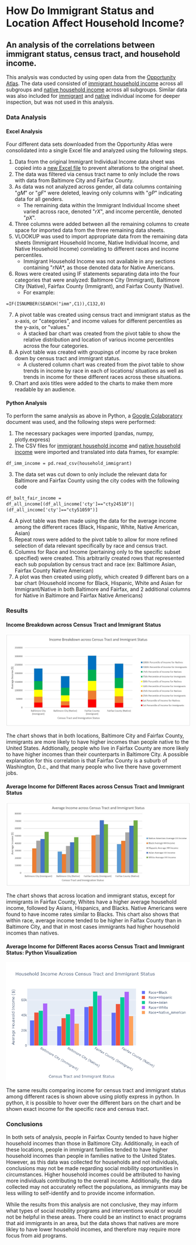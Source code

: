 How Do Immigrant Status and Location Affect Household Income?
======
## An analysis of the correlations between immigrant status, census tract, and household income.

This analysis was conducted by using open data from the [Opportunity Atlas](https://www.opportunityatlas.org/). The data used consisted of [immigrant household income](https://github.com/karinafrank/comparing-immigrant-and-native-household-income-between-baltimore-and-fairfax-county/blob/master/Household_Immigrant.xlsx) across all subgroups and [native household income](https://github.com/karinafrank/comparing-immigrant-and-native-household-income-between-baltimore-and-fairfax-county/blob/master/Household_Native.xlsx) across all subgroups. Similar data was also included for [immigrant](https://github.com/karinafrank/comparing-immigrant-and-native-household-income-between-baltimore-and-fairfax-county/blob/master/Individual_Immigrant.xlsx) and [native](https://github.com/karinafrank/comparing-immigrant-and-native-household-income-between-baltimore-and-fairfax-county/blob/master/Individual_Native.xlsx) individual income for deeper inspection, but was not used in this analysis.

### Data Analysis

#### Excel Analysis

Four different data sets downloaded from the Opportunity Atlas were consolidated into a single Excel file and analyzed using the following steps.
1. Data from the original Immigrant Individual Income data sheet was copied into a [new Excel file](https://github.com/karinafrank/comparing-immigrant-and-native-household-income-between-baltimore-and-fairfax-county/blob/master/Data%20Analysis.xlsx) to prevent alterations to the original sheet. 
2. The data was filtered via census tract name to only include the rows with data from Baltimore City and Fairfax County.
3. As data was not analyzed across gender, all data columns containing "_gM_" or "_gF_" were deleted, leaving only columns with "_gP_" indicating data for all genders. 
   * The remaining data within the Immigrant Individual Income sheet varied across race, denoted "_rX_", and income percentile, denoted "_pX_". 
4. Three columns were added between all the remaining columns to create space for imported data from the three remaining data sheets.
5. VLOOKUP was used to import appropriate data from the remaining data sheets (Immigrant Household Income, Native Individual Income, and Native Household Income) correlating to different races and income percentiles. 
   * Immigrant Household Income was not available in any sections containing "_rNA_*, as those denoted data for Native Americans.
6. Rows were created using IF statements separating data into the four categories that were analyzed: Baltimore City (Immigrant), Baltimore City (Native), Fairfax County (Immigrant), and Fairfax County (Native).
   * For example:
```
=IF(ISNUMBER(SEARCH("imm",C1)),C132,0)
```
7. A pivot table was created using census tract and immigrant status as the x-axis, or "categories", and income values for different percentiles as the y-axis, or "values."
   * A stacked bar chart was created from the pivot table to show the relative distribution and location of various income percentiles across the four categories. 
8. A pivot table was created with groupings of income by race broken down by census tract and immigrant status.
   * A clustered column chart was created from the pivot table to show trends in income by race in each of locations/ situations as well as trends in income for these different races across these situations.
9. Chart and axis titles were added to the charts to make them more readable by an audience. 

#### Python Analysis

To perform the same analysis as above in Python, a [Google Colaboratory](https://colab.research.google.com/drive/13LaPr4w2sO_tAemlQQD_PGSh5l_tA1kX) document was used, and the following steps were performed:
1. The necessary packages were imported (pandas, numpy, plotly.express)
2. The CSV files for [immigrant household income](https://raw.githubusercontent.com/karinafrank/comparing-immigrant-and-native-household-income-between-baltimore-and-fairfax-county/master/Household_ImmigrantCSV.csv) and [native household income](https://raw.githubusercontent.com/karinafrank/comparing-immigrant-and-native-household-income-between-baltimore-and-fairfax-county/master/Household_NativeCSV.csv) were imported and translated into data frames, for example:
```
df_imm_income = pd.read_csv(household_immigrant)
```
3. The data set was cut down to only include the relevant data for Baltimore and Fairfax County using the city codes with the following code
```
df_balt_fair_income = df_all_income[(df_all_income['cty']=="cty24510")|(df_all_income['cty']=="cty51059")]
```
4. A pivot table was then made using the data for the average income among the different races (Black, Hispanic, White, Native American, Asian)
5. Repeat rows were added to the pivot table to allow for more refined selection of data relevant specifically by race and census tract.
6. Columns for Race and Income (pertaining only to the specific subset specified) were created. This arbitrarily created rows that represented each sub population by census tract and race (ex: Baltimore Asian, Fairfax County Native American)
7. A plot was then created using plotly, which created 9 different bars on a bar chart (Household income for Black, Hispanic, White and Asian for Immigrant/Native in both Baltimore and Fairfax, and 2 additional columns for Native in Baltimore and Fairfax Native Americans)

### Results

#### Income Breakdown across Census Tract and Immigrant Status 

![Image description](https://github.com/karinafrank/comparing-immigrant-and-native-household-income-between-baltimore-and-fairfax-county/blob/master/Graph%201.JPG)

The chart shows that in both locations, Baltimore City and Fairfax County, immigrants are more likely to have higher incomes than people native to the United States. Addtionally, people who live in Fairfax County are more likely to have higher incomes than their counterparts in Baltimore City. A possible explanation for this correlation is that Fairfax County is a suburb of Washington, D.c., and that many people who live there have government jobs. 

#### Average Income for Different Races across Census Tract and Immigrant Status

![Image description](https://github.com/karinafrank/comparing-immigrant-and-native-household-income-between-baltimore-and-fairfax-county/blob/master/Graph%202.JPG)

The chart shows that across location and immigrant status, except for immigrants in Fairfax County, Whites have a higher average household income, followed by Asians, Hispanics, and Blacks. Native Americans were found to have income rates similar to Blacks. This chart also shows that within race, average income tended to be higher in Faifax County than in Baltimore City, and that in most cases immigrants had higher household incomes than natives. 

#### Average Income for Different Races acorss Census Tract and Immigrant Status: Python Visualization

![alt text](https://github.com/karinafrank/comparing-immigrant-and-native-household-income-between-baltimore-and-fairfax-county/blob/master/Plotly%20Visualization.png)

The same results comparing income for census tract and immigrant status among different races is shown above using plotly express in python. In python, it is possible to hover over the different bars on the chart and be shown exact income for the specific race and census tract.

### Conclusions

In both sets of analysis, people in Fairfax County tended to have higher household incomes than those in Baltimore City. Additionally, in each of these locations, people in immigrant families tended to have higher household incomes than people in families native to the United States. However, as this data was collected for households and not individuals, conclusions may not be made regarding social mobility opportunities in circumstances. Higher household incomes could be attributed to having more individuals contributing to the overall income. Additionally, the data collected may not accurately reflect the populations, as immigrants may be less willing to self-identify and to provide income information.

While the results from this analysis are not conclusive, they may inform what types of social mobility programs and interventions would or would not be helpful in these areas. There could be an instinct to enact programs that aid immigrants in an area, but the data shows that natives are more likley to have lower household incomes, and therefore may require more focus from aid programs. 

